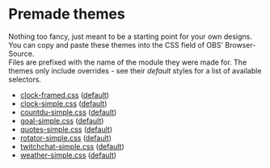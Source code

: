 # Premade themes

Nothing too fancy, just meant to be a starting point for your own designs.  
You can copy and paste these themes into the CSS field of OBS' Browser-Source.  
Files are prefixed with the name of the module they were made for.
The themes only include overrides - see their *default* styles for a list of available selectors.

- [clock-framed.css](./clock-framed.css) ([default](../mod/clock/style.css))
- [clock-simple.css](./clock-simple.css) ([default](../mod/clock/style.css))
- [countdu-simple.css](./countdu-simple.css) ([default](../mod/countdu/style.css))
- [goal-simple.css](./goal-simple.css) ([default](../mod/goal/style.css))
- [quotes-simple.css](./quotes-simple.css) ([default](../mod/quotes/style.css))
- [rotator-simple.css](./rotator-simple.css) ([default](../mod/rotator/style.css))
- [twitchchat-simple.css](./twitchchat-simple.css) ([default](../mod/twitchchat/style.css))
- [weather-simple.css](./weather-simple.css) ([default](../mod/weather/style.css))
